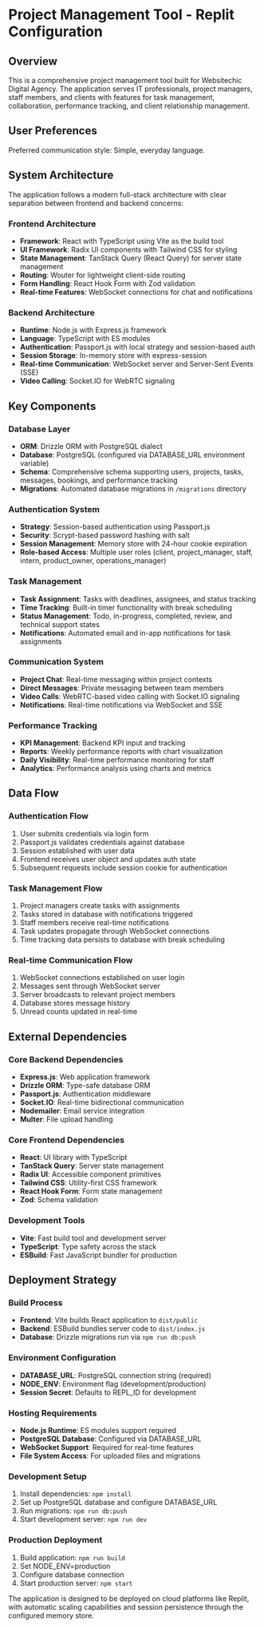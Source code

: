 # Project Management Tool - Replit Configuration

## Overview

This is a comprehensive project management tool built for Websitechic Digital Agency. The application serves IT professionals, project managers, staff members, and clients with features for task management, collaboration, performance tracking, and client relationship management.

## User Preferences

Preferred communication style: Simple, everyday language.

## System Architecture

The application follows a modern full-stack architecture with clear separation between frontend and backend concerns:

### Frontend Architecture
- **Framework**: React with TypeScript using Vite as the build tool
- **UI Framework**: Radix UI components with Tailwind CSS for styling
- **State Management**: TanStack Query (React Query) for server state management
- **Routing**: Wouter for lightweight client-side routing
- **Form Handling**: React Hook Form with Zod validation
- **Real-time Features**: WebSocket connections for chat and notifications

### Backend Architecture
- **Runtime**: Node.js with Express.js framework
- **Language**: TypeScript with ES modules
- **Authentication**: Passport.js with local strategy and session-based auth
- **Session Storage**: In-memory store with express-session
- **Real-time Communication**: WebSocket server and Server-Sent Events (SSE)
- **Video Calling**: Socket.IO for WebRTC signaling

## Key Components

### Database Layer
- **ORM**: Drizzle ORM with PostgreSQL dialect
- **Database**: PostgreSQL (configured via DATABASE_URL environment variable)
- **Schema**: Comprehensive schema supporting users, projects, tasks, messages, bookings, and performance tracking
- **Migrations**: Automated database migrations in `/migrations` directory

### Authentication System
- **Strategy**: Session-based authentication using Passport.js
- **Security**: Scrypt-based password hashing with salt
- **Session Management**: Memory store with 24-hour cookie expiration
- **Role-based Access**: Multiple user roles (client, project_manager, staff, intern, product_owner, operations_manager)

### Task Management
- **Task Assignment**: Tasks with deadlines, assignees, and status tracking
- **Time Tracking**: Built-in timer functionality with break scheduling
- **Status Management**: Todo, in-progress, completed, review, and technical support states
- **Notifications**: Automated email and in-app notifications for task assignments

### Communication System
- **Project Chat**: Real-time messaging within project contexts
- **Direct Messages**: Private messaging between team members
- **Video Calls**: WebRTC-based video calling with Socket.IO signaling
- **Notifications**: Real-time notifications via WebSocket and SSE

### Performance Tracking
- **KPI Management**: Backend KPI input and tracking
- **Reports**: Weekly performance reports with chart visualization
- **Daily Visibility**: Real-time performance monitoring for staff
- **Analytics**: Performance analysis using charts and metrics

## Data Flow

### Authentication Flow
1. User submits credentials via login form
2. Passport.js validates credentials against database
3. Session established with user data
4. Frontend receives user object and updates auth state
5. Subsequent requests include session cookie for authentication

### Task Management Flow
1. Project managers create tasks with assignments
2. Tasks stored in database with notifications triggered
3. Staff members receive real-time notifications
4. Task updates propagate through WebSocket connections
5. Time tracking data persists to database with break scheduling

### Real-time Communication Flow
1. WebSocket connections established on user login
2. Messages sent through WebSocket server
3. Server broadcasts to relevant project members
4. Database stores message history
5. Unread counts updated in real-time

## External Dependencies

### Core Backend Dependencies
- **Express.js**: Web application framework
- **Drizzle ORM**: Type-safe database ORM
- **Passport.js**: Authentication middleware
- **Socket.IO**: Real-time bidirectional communication
- **Nodemailer**: Email service integration
- **Multer**: File upload handling

### Core Frontend Dependencies
- **React**: UI library with TypeScript
- **TanStack Query**: Server state management
- **Radix UI**: Accessible component primitives
- **Tailwind CSS**: Utility-first CSS framework
- **React Hook Form**: Form state management
- **Zod**: Schema validation

### Development Tools
- **Vite**: Fast build tool and development server
- **TypeScript**: Type safety across the stack
- **ESBuild**: Fast JavaScript bundler for production

## Deployment Strategy

### Build Process
- **Frontend**: Vite builds React application to `dist/public`
- **Backend**: ESBuild bundles server code to `dist/index.js`
- **Database**: Drizzle migrations run via `npm run db:push`

### Environment Configuration
- **DATABASE_URL**: PostgreSQL connection string (required)
- **NODE_ENV**: Environment flag (development/production)
- **Session Secret**: Defaults to REPL_ID for development

### Hosting Requirements
- **Node.js Runtime**: ES modules support required
- **PostgreSQL Database**: Configured via DATABASE_URL
- **WebSocket Support**: Required for real-time features
- **File System Access**: For uploaded files and migrations

### Development Setup
1. Install dependencies: `npm install`
2. Set up PostgreSQL database and configure DATABASE_URL
3. Run migrations: `npm run db:push`
4. Start development server: `npm run dev`

### Production Deployment
1. Build application: `npm run build`
2. Set NODE_ENV=production
3. Configure database connection
4. Start production server: `npm start`

The application is designed to be deployed on cloud platforms like Replit, with automatic scaling capabilities and session persistence through the configured memory store.